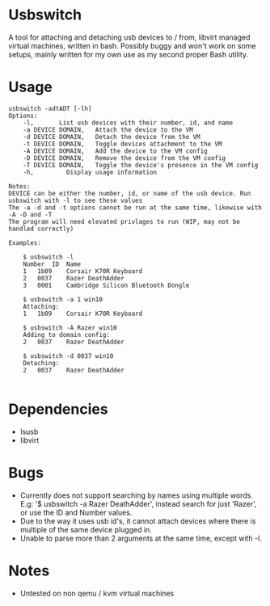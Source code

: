 # Usbswitch
A tool for attaching and detaching usb devices to / from, libvirt managed virtual machines, written in bash. Possibly buggy and won't work on some setups, mainly written for my own use as my second proper Bash utility.

# Usage 
```
usbswitch -adtADT [-lh]
Options:
	-l,       List usb devices with their number, id, and name
	-a DEVICE DOMAIN,	Attach the device to the VM
	-d DEVICE DOMAIN,	Detach the device from the VM
	-t DEVICE DOMAIN,	Toggle devices attachment to the VM
	-A DEVICE DOMAIN,	Add the device to the VM config
	-D DEVICE DOMAIN,	Remove the device from the VM config
	-T DEVICE DOMAIN,	Toggle the device's presence in the VM config
	-h,			Display usage information
  
Notes:
DEVICE can be either the number, id, or name of the usb device. Run usbswitch with -l to see these values
The -a -d and -t options cannot be run at the same time, likewise with -A -D and -T
The program will need elevated privlages to run (WIP, may not be handled correctly)

Examples:

	$ usbswitch -l
	Number	ID	Name
	1	1b09	Corsair K70R Keyboard
	2	0037	Razer DeathAdder
	3	0001	Cambridge Silicon Bluetooth Dongle
	
	$ usbswitch -a 1 win10
	Attaching:
	1	1b09	Corsair K70R Keyboard
	
	$ usbswitch -A Razer win10
	Adding to domain config:
	2	0037	Razer DeathAdder
	
	$ usbswitch -d 0037 win10
	Detaching:
	2	0037	Razer DeathAdder
	
```
# Dependencies
* lsusb
* libvirt

# Bugs
* Currently does not support searching by names using multiple words. E.g: '$ usbswitch -a Razer DeathAdder', instead search for just 'Razer', or use the ID and Number values.
* Due to the way it uses usb id's, it cannot attach devices where there is multiple of the same device plugged in.
* Unable to parse more than 2 arguments at the same time, except with -l.

# Notes
* Untested on non qemu / kvm virtual machines

